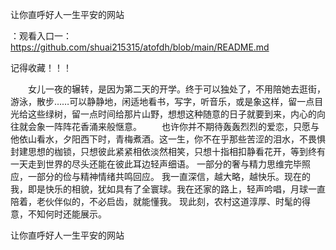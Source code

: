 让你直呼好人一生平安的网站

：观看入口一：https://github.com/shuai215315/atofdh/blob/main/README.md


记得收藏！！！



　　女儿一夜的辗转，是因为第二天的开学。终于可以独处了，不用陪她去逛街，游泳，散步……可以静静地，闲适地看书，写字，听音乐，或是象这样，留一点目光给这些绿树，留一点时间给那片山野，想想这种随意的日子就要到来，内心的向往就会象一阵阵花香涌来般惬意。
　　也许你并不期待轰轰烈烈的爱恋，只愿与他依山看水，夕阳西下时，青梅煮酒。这一生，你不在乎那些苦涩的泪水，不畏惧封建思想的枷锁，只想彼此紧紧相依淡然相笑，只想十指相扣静看花开，等到终有一天走到世界的尽头还能在彼此耳边轻声细语。
一部分的奢与精力思维完毕照应，一部分的俭与精神情绪共鸣回应。
我一直深信，越大略，越快乐。现在的我，即是快乐的相貌，犹如具有了全寰球。我在还家的路上，轻声吟唱，月球一直陪着，老伙伴似的，不必启齿，就能懂我。
现此刻，农村这道淳厚、时髦的得意，不知何时还能展示。







让你直呼好人一生平安的网站
